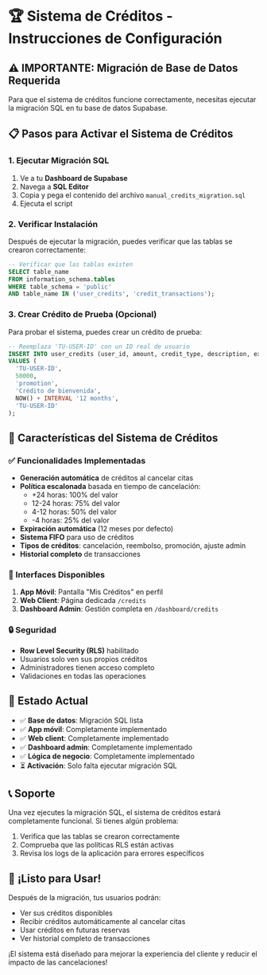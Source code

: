 # 🏆 Sistema de Créditos - Instrucciones de Configuración

## ⚠️ IMPORTANTE: Migración de Base de Datos Requerida

Para que el sistema de créditos funcione correctamente, necesitas ejecutar la migración SQL en tu base de datos Supabase.

## 📋 Pasos para Activar el Sistema de Créditos

### 1. Ejecutar Migración SQL

1. Ve a tu **Dashboard de Supabase**
2. Navega a **SQL Editor**
3. Copia y pega el contenido del archivo `manual_credits_migration.sql`
4. Ejecuta el script

### 2. Verificar Instalación

Después de ejecutar la migración, puedes verificar que las tablas se crearon correctamente:

```sql
-- Verificar que las tablas existen
SELECT table_name 
FROM information_schema.tables 
WHERE table_schema = 'public' 
AND table_name IN ('user_credits', 'credit_transactions');
```

### 3. Crear Crédito de Prueba (Opcional)

Para probar el sistema, puedes crear un crédito de prueba:

```sql
-- Reemplaza 'TU-USER-ID' con un ID real de usuario
INSERT INTO user_credits (user_id, amount, credit_type, description, expires_at, created_by)
VALUES (
  'TU-USER-ID',
  50000,
  'promotion',
  'Crédito de bienvenida',
  NOW() + INTERVAL '12 months',
  'TU-USER-ID'
);
```

## 🎯 Características del Sistema de Créditos

### ✅ Funcionalidades Implementadas

- **Generación automática** de créditos al cancelar citas
- **Política escalonada** basada en tiempo de cancelación:
  - +24 horas: 100% del valor
  - 12-24 horas: 75% del valor
  - 4-12 horas: 50% del valor
  - -4 horas: 25% del valor
- **Expiración automática** (12 meses por defecto)
- **Sistema FIFO** para uso de créditos
- **Tipos de créditos**: cancelación, reembolso, promoción, ajuste admin
- **Historial completo** de transacciones

### 📱 Interfaces Disponibles

1. **App Móvil**: Pantalla "Mis Créditos" en perfil
2. **Web Client**: Página dedicada `/credits`
3. **Dashboard Admin**: Gestión completa en `/dashboard/credits`

### 🔒 Seguridad

- **Row Level Security (RLS)** habilitado
- Usuarios solo ven sus propios créditos
- Administradores tienen acceso completo
- Validaciones en todas las operaciones

## 🚀 Estado Actual

- ✅ **Base de datos**: Migración SQL lista
- ✅ **App móvil**: Completamente implementado
- ✅ **Web client**: Completamente implementado  
- ✅ **Dashboard admin**: Completamente implementado
- ✅ **Lógica de negocio**: Completamente implementado
- ⏳ **Activación**: Solo falta ejecutar migración SQL

## 📞 Soporte

Una vez ejecutes la migración SQL, el sistema de créditos estará completamente funcional. Si tienes algún problema:

1. Verifica que las tablas se crearon correctamente
2. Comprueba que las políticas RLS están activas
3. Revisa los logs de la aplicación para errores específicos

## 🎉 ¡Listo para Usar!

Después de la migración, tus usuarios podrán:
- Ver sus créditos disponibles
- Recibir créditos automáticamente al cancelar citas
- Usar créditos en futuras reservas
- Ver historial completo de transacciones

¡El sistema está diseñado para mejorar la experiencia del cliente y reducir el impacto de las cancelaciones!